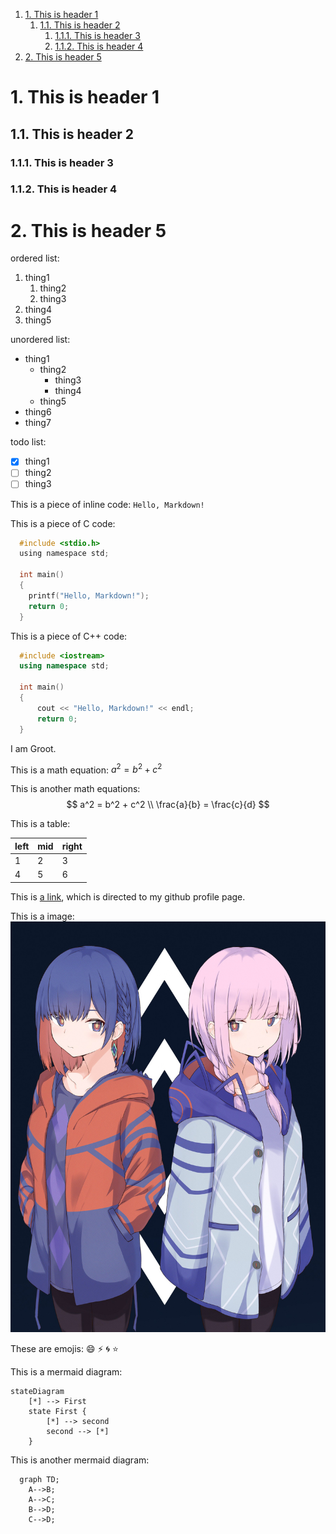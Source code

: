 1. [1. This is header 1](#1-this-is-header-1)
   1. [1.1. This is header 2](#11-this-is-header-2)
      1. [1.1.1. This is header 3](#111-this-is-header-3)
      2. [1.1.2. This is header 4](#112-this-is-header-4)
2. [2. This is header 5](#2-this-is-header-5)
   
# 1. This is header 1
## 1.1. This is header 2
### 1.1.1. This is header 3
### 1.1.2. This is header 4
# 2. This is header 5

ordered list:
1. thing1
   1. thing2
   2. thing3
2. thing4
3. thing5

unordered list:
- thing1
  - thing2
    - thing3
    - thing4
  - thing5
- thing6
- thing7

todo list:
  - [x] thing1
  - [ ] thing2
  - [ ] thing3

This is a piece of inline code: `Hello, Markdown!`

This is a piece of C code:
~~~C
  #include <stdio.h>
  using namespace std;

  int main()
  {
    printf("Hello, Markdown!");
    return 0;
  }
~~~

This is a piece of C++ code:
~~~C++
  #include <iostream>
  using namespace std;

  int main()
  {
      cout << "Hello, Markdown!" << endl;
      return 0;
  }
~~~

I am Groot.

This is a math equation:
$a^2 = b^2 + c ^2$

This is another math equations:
$$
  a^2 = b^2 + c^2 \\
  \frac{a}{b} = \frac{c}{d}
$$

This is a table:

| left | mid | right |
| ---- | --- | ----- |
| 1    | 2   | 3     |
| 4    | 5   | 6     |

This is [a link](https://github.com/lixk28), which is directed to my github profile page.

This is a image:
![kaf and rim](image/85258716_p0_master1200.jpg)

These are emojis: :smile: :zap: :cyclone: :star:

This is a mermaid diagram:
```mermaid
stateDiagram
    [*] --> First
    state First {
        [*] --> second
        second --> [*]
    }
```

This is another mermaid diagram:
```mermaid
  graph TD;
    A-->B;
    A-->C;
    B-->D;
    C-->D;
```

